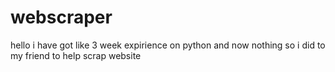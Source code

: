 # webscraper
hello i have got like 3 week expirience on python and now nothing so i did to my friend to help scrap website
